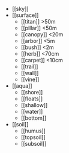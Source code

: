 - [[sky]]
- [[surface]]
	- [[titan]] >50m
	- [[pillar]] <50m
	- [[canopy]] <20m
	- [[arbor]] <5m
	- [[bush]] <2m
	- [[herb]] <70cm
	- [[carpet]] <10cm
	- [[trail]]
	- [[wall]]
	- [[vine]]
- [[aqua]]
	- [[shore]]
	- [[floats]]
	- [[shallow]]
	- [[water]]
	- [[bottom]]
- [[soil]]
	- [[humus]]
	- [[topsoil]]
	- [[subsoil]]